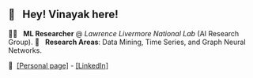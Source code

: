 ## 👋  &nbsp; Hey! Vinayak here!
👨‍💻 &nbsp; **ML Researcher** @ *Lawrence Livermore National Lab* (AI Research Group).
:telescope: &nbsp; **Research Areas**: Data  Mining, Time Series, and Graph Neural Networks.

:link:&nbsp;
[[Personal page]](https://gvinayak.github.io) - 
[[LinkedIn]](https://www.linkedin.com/in/guptavinayak51/)
